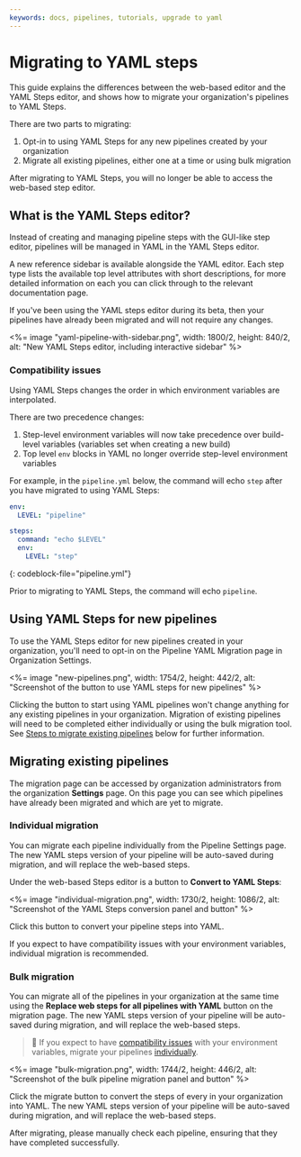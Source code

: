 ```yaml
---
keywords: docs, pipelines, tutorials, upgrade to yaml
---
```


# Migrating to YAML steps

This guide explains the differences between the web-based editor and the YAML Steps editor, and shows how to migrate your organization's pipelines to YAML Steps.


There are two parts to migrating:

1. Opt-in to using YAML Steps for any new pipelines created by your organization
1. Migrate all existing pipelines, either one at a time or using bulk migration

After migrating to YAML Steps, you will no longer be able to access the web-based step editor.

## What is the YAML Steps editor?

Instead of creating and managing pipeline steps with the GUI-like step editor, pipelines will be managed in YAML in the YAML Steps editor.

A new reference sidebar is available alongside the YAML editor. Each step type lists the available top level attributes with short descriptions, for more detailed information on each you can click through to the relevant documentation page.

If you've been using the YAML steps editor during its beta, then your pipelines have already been migrated and will not require any changes.

<%= image "yaml-pipeline-with-sidebar.png", width: 1800/2, height: 840/2, alt: "New YAML Steps editor, including interactive sidebar" %>

### Compatibility issues

Using YAML Steps changes the order in which environment variables are interpolated.

There are two precedence changes:

1. Step-level environment variables will now take precedence over build-level variables (variables set when creating a new build)
1. Top level `env` blocks in YAML no longer override step-level environment variables

For example, in the `pipeline.yml` below, the command will echo `step` after you have migrated to using YAML Steps:

```yaml
env:
  LEVEL: "pipeline"

steps:
  command: "echo $LEVEL"
  env:
    LEVEL: "step"
```
{: codeblock-file="pipeline.yml"}

Prior to migrating to YAML Steps, the command will echo `pipeline`.

## Using YAML Steps for new pipelines

To use the YAML Steps editor for new pipelines created in your organization, you'll need to opt-in on the Pipeline YAML Migration page in Organization Settings.

<%= image "new-pipelines.png", width: 1754/2, height: 442/2, alt: "Screenshot of the button to use YAML steps for new pipelines" %>

Clicking the button to start using YAML pipelines won't change anything for any existing pipelines in your organization. Migration of existing pipelines will need to be completed either individually or using the bulk migration tool. See [Steps to migrate existing pipelines](#migrating-existing-pipelines) below for further information.

## Migrating existing pipelines

The migration page can be accessed by organization administrators from the organization **Settings** page. On this page you can see which pipelines have already been migrated and which are yet to migrate.

### Individual migration

You can migrate each pipeline individually from the Pipeline Settings page. The new YAML steps version of your pipeline will be auto-saved during migration, and will replace the web-based steps.

 Under the web-based Steps editor is a button to **Convert to YAML Steps**:

<%= image "individual-migration.png", width: 1730/2, height: 1086/2, alt: "Screenshot of the YAML Steps conversion panel and button" %>

Click this button to convert your pipeline steps into YAML.

If you expect to have compatibility issues with your environment variables, individual migration is recommended.

### Bulk migration

You can migrate all of the pipelines in your organization at the same time using the **Replace web steps for all pipelines with YAML** button on the migration page. The new YAML steps version of your pipeline will be auto-saved during migration, and will replace the web-based steps.

> 📘
> If you expect to have <a href="#what-is-the-yaml-steps-editor-compatibility-issues">compatibility issues</a> with your environment variables, migrate your pipelines <a href="#migrating-existing-pipelines-individual-migration">individually</a>.

<%= image "bulk-migration.png", width: 1744/2, height: 446/2, alt: "Screenshot of the bulk pipeline migration panel and button" %>

Click the migrate button to convert the steps of every in your organization into YAML. The new YAML steps version of your pipeline will be auto-saved during migration, and will replace the web-based steps.

After migrating, please manually check each pipeline, ensuring that they have completed successfully.
